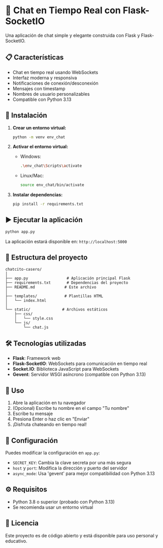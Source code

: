 # 💬 Chat en Tiempo Real con Flask-SocketIO

Una aplicación de chat simple y elegante construida con Flask y Flask-SocketIO.

## 📋 Características

- Chat en tiempo real usando WebSockets
- Interfaz moderna y responsiva
- Notificaciones de conexión/desconexión
- Mensajes con timestamp
- Nombres de usuario personalizables
- Compatible con Python 3.13

## 🚀 Instalación

1. **Crear un entorno virtual:**
   ```bash
   python -m venv env_chat
   ```

2. **Activar el entorno virtual:**
   - Windows:
     ```bash
     .\env_chat\Scripts\activate
     ```
   - Linux/Mac:
     ```bash
     source env_chat/bin/activate
     ```

3. **Instalar dependencias:**
   ```bash
   pip install -r requirements.txt
   ```

## ▶️ Ejecutar la aplicación

```bash
python app.py
```

La aplicación estará disponible en: `http://localhost:5000`

## 📁 Estructura del proyecto

```
chatcito-casero/
│
├── app.py                 # Aplicación principal Flask
├── requirements.txt       # Dependencias del proyecto
├── README.md             # Este archivo
│
├── templates/            # Plantillas HTML
│   └── index.html
│
└── static/              # Archivos estáticos
    ├── css/
    │   └── style.css
    └── js/
        └── chat.js
```

## 🛠️ Tecnologías utilizadas

- **Flask**: Framework web
- **Flask-SocketIO**: WebSockets para comunicación en tiempo real
- **Socket.IO**: Biblioteca JavaScript para WebSockets
- **Gevent**: Servidor WSGI asíncrono (compatible con Python 3.13)

## 📝 Uso

1. Abre la aplicación en tu navegador
2. (Opcional) Escribe tu nombre en el campo "Tu nombre"
3. Escribe tu mensaje
4. Presiona Enter o haz clic en "Enviar"
5. ¡Disfruta chateando en tiempo real!

## 🔧 Configuración

Puedes modificar la configuración en `app.py`:
- `SECRET_KEY`: Cambia la clave secreta por una más segura
- `host` y `port`: Modifica la dirección y puerto del servidor
- `async_mode`: Usa 'gevent' para mejor compatibilidad con Python 3.13

## ⚙️ Requisitos

- Python 3.8 o superior (probado con Python 3.13)
- Se recomienda usar un entorno virtual

## 📄 Licencia

Este proyecto es de código abierto y está disponible para uso personal y educativo.
